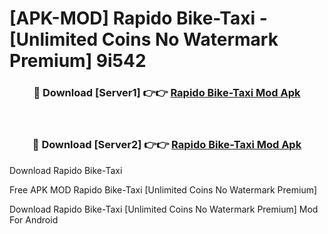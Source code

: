 # [APK-MOD] Rapido  Bike-Taxi - [Unlimited Coins No Watermark Premium] 9i542



<div align="center">
<h3>🔴 Download [Server1] 👉👉 <a href="https://momento.my/?title=Rapido__Bike-Taxi">Rapido  Bike-Taxi Mod Apk</a></h3><br>

<h3>🔴 Download [Server2] 👉👉 <a href="https://momento.my/?title=Rapido__Bike-Taxi">Rapido  Bike-Taxi Mod Apk</a></h3>
</div>



Download Rapido  Bike-Taxi 

Free APK MOD Rapido  Bike-Taxi [Unlimited Coins No Watermark Premium]

Download Rapido  Bike-Taxi [Unlimited Coins No Watermark Premium] Mod For Android
